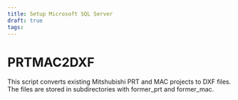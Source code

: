 ```yaml
---
title: Setup Microsoft SQL Server
draft: true
tags:
---
```


# PRTMAC2DXF

This script converts existing Mitshubishi PRT and MAC projects to DXF files.
The files are stored in subdirectories with former_prt and former_mac.